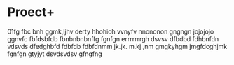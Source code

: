 # Proect+

01fg
fbc bnh
ggmk,ljhv
derty
hhohioh
vvnyfv
nnononon
gngngn
jojojojo
ggnvfc
fbfdsbfdb
fbnbnbnbnffg
fgnfgn
errrrrrrgh
dsvsv
dfbdbd
fdhbnfdn
vdsvds
dfedghbfd
fdbfdb
fdbfdnmm
jk.jk.
m.kj.,nm
gmgkyhgm
jmgfdcghjmk
fgnfgn
gtyjyt
dsvdsvdsv
gfngfng
